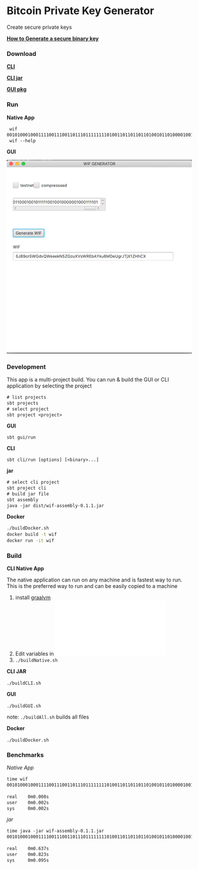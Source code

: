 # Bitcoin Private Key Generator

Create secure private keys

**[How to Generate a secure binary key](resources/SECURE_BINARY_GEN.md)**


### Download

[**CLI**](https://github.com/j-chimienti/wif/releases/download/0.1.4/wif)

[**CLI jar**](https://github.com/j-chimienti/wif/releases/download/0.1.4/cli-assembly-0.1.0-SNAPSHOT.jar)

[**GUI pkg**](https://github.com/j-chimienti/wif/releases/download/0.1.4/gui-0.1.0-SNAPSHOT.pkg)


### Run

**Native App**
     
     wif 0010100010001111001110011011101111111101001101101101101001011010000100101101000101100010110010110001100010010111110010010000001000101000100010110011100110111011001101101101101001011010000100101101000101100010110010110001100010010111110010010000001000111101
     wif --help

**GUI**
    
![](resources/GUI.png)


### Development

This app is a multi-project build. You can run & build the GUI or CLI application by selecting the project

```.env
# list projects
sbt projects
# select project
sbt project <project>
```

**GUI**

    sbt gui/run
    
**CLI**

    sbt cli/run [options] [<binary>...]

**jar**

  ```
  # select cli project
  sbt project cli
  # build jar file
  sbt assembly
  java -jar dist/wif-assembly-0.1.1.jar
  ```

**Docker**

  ```bash
  ./buildDocker.sh
  docker build -t wif 
  docker run -it wif 
  ```
  


### Build

**CLI Native App**


The native application can run on any machine and is fastest way to run. 
This is the preferred way to run and can be easily copied to a machine

  1. install [graalvm](https://www.graalvm.org)
  1. Edit variables in ![](graal/1_setup.sh)
  1. `./buildNative.sh`


**CLI JAR**

  `./buildCLI.sh`

**GUI**

  `./buildGUI.sh`
  
note: `./buildAll.sh` builds all files

**Docker**

  `./buildDocker.sh`


### Benchmarks


*Native App*

    time wif 0010100010001111001110011011101111111101001101101101101001011010000100101101000101100010110010110001100010010111110010010000001000101000100010110011100110111011001101101101101001011010000100101101000101100010110010110001100010010111110010010000001000111101
    
    real    0m0.008s
    user    0m0.002s
    sys     0m0.002s

*jar*

    time java -jar wif-assembly-0.1.1.jar 0010100010001111001110011011101111111101001101101101101001011010000100101101000101100010110010110001100010010111110010010000001000101000100010110011100110111011001101101101101001011010000100101101000101100010110010110001100010010111110010010000001000111101
    
    real    0m0.637s
    user    0m0.823s
    sys     0m0.095s

